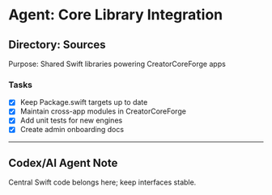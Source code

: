 # Agent: Core Library Integration

## Directory: Sources
Purpose: Shared Swift libraries powering CreatorCoreForge apps

### Tasks
- [x] Keep Package.swift targets up to date
- [x] Maintain cross-app modules in CreatorCoreForge
- [x] Add unit tests for new engines
- [x] Create admin onboarding docs

---

## Codex/AI Agent Note
Central Swift code belongs here; keep interfaces stable.
